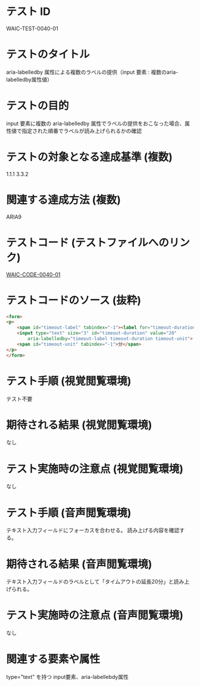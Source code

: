 # テスト ID
WAIC-TEST-0040-01

# テストのタイトル
aria-labelledby 属性による複数のラベルの提供（input 要素 : 複数のaria-labelledby属性値）

# テストの目的
input 要素に複数の aria-labelledby 属性でラベルの提供をおこなった場合、属性値で指定された順番でラベルが読み上げられるかの確認

# テストの対象となる達成基準 (複数)
1.1.1
3.3.2

# 関連する達成方法 (複数)
ARIA9

# テストコード (テストファイルへのリンク)
[WAIC-CODE-0040-01](https://waic.github.io/as_test/WAIC-CODE/WAIC-CODE-0040-01.html)

# テストコードのソース (抜粋)
```HTML
<form>
<p>
    <span id="timeout-label" tabindex="-1"><label for="timeout-duration">タイムアウトの延長</label></span>
    <input type="text" size="3" id="timeout-duration" value="20" 
        aria-labelledby="timeout-label timeout-duration timeout-unit">
    <span id="timeout-unit" tabindex="-1">分</span>
</p>
</form>
```

# テスト手順 (視覚閲覧環境)
テスト不要

# 期待される結果 (視覚閲覧環境)
なし

# テスト実施時の注意点 (視覚閲覧環境)
なし

# テスト手順 (音声閲覧環境)
テキスト入力フィールドにフォーカスを合わせる。
読み上げる内容を確認する。

# 期待される結果 (音声閲覧環境)
テキスト入力フィールドのラベルとして「タイムアウトの延長20分」と読み上げられる。

# テスト実施時の注意点 (音声閲覧環境)
なし

# 関連する要素や属性
type="text" を持つ input要素、aria-labellebdy属性
